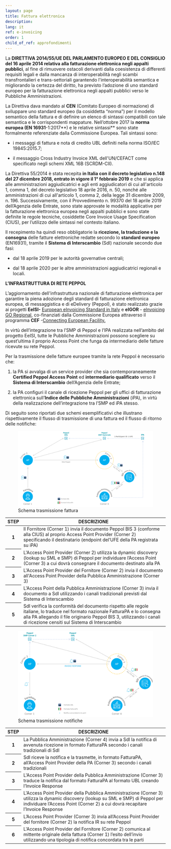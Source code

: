 ```yaml
---
layout: page
title: Fattura elettronica
description:
lang: it
ref: e-invoicing
order: 1
child_of_ref: approfondimenti
---
```


La **DIRETTIVA 2014/55/UE DEL PARLAMENTO EUROPEO E DEL CONSIGLIO del 16 aprile
2014 relativa alla fatturazione elettronica negli appalti pubblici**, al fine di
rimuovere ostacoli derivanti dalla coesistenza di differenti requisiti legali e
dalla mancanza di interoperabilità negli scambi transfrontalieri e
trans-settoriali garantendo l'interoperabilità semantica e migliorando la
certezza del diritto, ha previsto l’adozione di uno standard europeo per la
fatturazione elettronica negli appalti pubblici verso le Pubbliche
Amministrazioni.

La Direttiva dava mandato al **CEN** (Comitato Europeo di normazione) di
sviluppare uno standard europeo (la cosiddetta “norma”) per il modello semantico
della fattura e di definire un elenco di sintassi compatibili con tale semantica
e le corrispondenti mappature. Nell’ottobre 2017 la **norma europea (EN
16931**-1:2017**) e le relative sintassi** sono state formalmente referenziate
dalla Commissione Europea. Tali sintassi sono:

-   i messaggi di fattura e nota di credito UBL definiti nella norma ISO/IEC
    19845:2015.7;

-   il messaggio Cross Industry Invoice XML dell'UN/CEFACT come specificato
    negli schemi XML 16B (SCRDM-CII).

La Direttiva 55/2014 è stata recepita **in Italia con il decreto legislativo
n.148 del 27 dicembre 2018, entrato in vigore il 1° febbraio 2019** e che si
applica alle amministrazioni aggiudicatrici e agli enti aggiudicatori di cui
all'articolo 1, comma 1, del decreto legislativo 18 aprile 2016, n. 50, nonché
alle amministrazioni di cui all'articolo 1, comma 2, della legge 31 dicembre
2009, n. 196. Successivamente, con il Provvedimento n. 99370 del 18 aprile 2019
dell’Agenzia delle Entrate, sono state approvate le modalità applicative per la
fatturazione elettronica europea negli appalti pubblici e sono state definite le
regole tecniche, cosiddette Core Invoice Usage Specification (CIUS), per
l’utilizzo delle sintassi nel contesto italiano.

Il recepimento ha quindi reso obbligatorie la **ricezione, la traduzione e la
consegna** delle fatture elettroniche redatte secondo lo **standard europeo**
(EN16931), tramite il **Sistema di Interscambio** (SdI) nazionale secondo due
fasi:

-   dal 18 aprile 2019 per le autorità governative centrali;

-   dal 18 aprile 2020 per le altre amministrazioni aggiudicatrici regionali e
    locali.

**L’INFRASTRUTTURA DI RETE PEPPOL**

L’aggiornamento dell'infrastruttura nazionale di fatturazione elettronica per
garantire la piena adozione degli standard di fatturazione elettronica europea,
di messaggistica e di eDelivery (Peppol), è stato realizzato grazie ai progetti
**EeISI-** [European eInvoicing Standard in
Italy](https://www.agid.gov.it/it/piattaforme/fatturazione-elettronica/progetto-cef-eeisi)
e **eIGOR** - [elnvoicing GO
Regional](https://www.agid.gov.it/it/piattaforme/fatturazione-elettronica/progetto-cef-eigor),
co-finanziati dalla Commissione Europea attraverso il programma **CEF**
-[Connecting European
Facility.](https://ec.europa.eu/inea/connecting-europe-facility/cef-telecom)

In virtù dell’integrazione tra l’SMP di Peppol e l’IPA realizzata nell’ambito
del progetto EeISI, tutte le Pubbliche Amministrazioni possono scegliere su
quest’ultima il proprio Access Point che funga da intermediario delle fatture
ricevute su rete Peppol.

Per la trasmissione delle fatture europee tramite la rete Peppol è necessario
che:

1.  la PA si avvalga di un service provider che sia contemporaneamente
    **Certified Peppol Access Point** ed **intermediario qualificato** verso il
    **Sistema di Interscambio** dell’Agenzia delle Entrate;

2.  la PA configuri il canale di ricezione Peppol per gli uffici di fatturazione
    elettronica sull’**Indice delle Pubbliche Amministrazioni** (iPA), in virtù
    della realizzazione dell’integrazione tra l’SMP ed iPA stesso.

Di seguito sono riportati due schemi esemplificativi che illustrano
rispettivamente il flusso di trasmissione di una fattura ed il flusso di ritorno
delle notifiche:

<figure class="figure">
  <img src="/assets/images/e-invoicing-1.png" class="figure-img img-fluid rounded" alt="Schema trasmissione fattura">
  <figcaption class="figure-caption text-center">Schema trasmissione fattura</figcaption>
</figure>

<table class="table table-striped">
  <thead>
    <tr>
      <th scope="col">STEP</th>
      <th scope="col">DESCRIZIONE</th>
    </tr>
  </thead>
  <tbody>
    <tr>
      <th scope="row">1</th>
      <td>Il Fornitore (Corner 1) invia il documento Peppol BIS 3 (conforme alla CIUS) al proprio Access Point Provider (Corner 2) specificando il destinatario (endpoint del’UFE della PA registrata su iPA)</td>
    </tr>
    <tr>
      <th scope="row">2</th>
      <td>L'Access Point Provider (Corner 2) utilizza la dynamic discovery (lookup su SML e SMP) di Peppol per individuare l’Access Point (Corner 3) a cui dovrà consegnare il documento destinato alla PA</td>
    </tr>
    <tr>
      <th scope="row">3</th>
      <td>L'Access Point Provider del Fornitore (Corner 2) invia il documento all'Access Point Provider della Pubblica Amministrazione (Corner 3)</td>
    </tr>
    <tr>
      <th scope="row">4</th>
      <td>L'Access Point della Pubblica Amministrazione (Corner 3) invia il documento a SdI utilizzando i canali tradizionali previsti dal Sistema di Interscambio</td>
    </tr>
    <tr>
      <th scope="row">5</th>
      <td>SdI verifica la conformità del documento rispetto alle regole italiane, lo traduce nel formato nazionale FatturaPA e lo consegna alla PA allegando il file originario Peppol BIS 3, utilizzando i canali di ricezione censiti sul Sistema di Interscambio</td>
    </tr>
  </tbody>
</table>

<figure class="figure">
  <img src="/assets/images/e-invoicing-2.png" class="figure-img img-fluid rounded" alt="Schema trasmissione notifiche">
  <figcaption class="figure-caption text-center">Schema trasmissione notifiche</figcaption>
</figure>

<table class="table table-striped">
  <thead>
    <tr>
      <th scope="col">STEP</th>
      <th scope="col">DESCRIZIONE</th>
    </tr>
  </thead>
  <tbody>
    <tr>
      <th scope="row">1</th>
      <td>La Pubblica Amministrazione (Corner 4) invia a SdI la notifica di avvenuta ricezione in formato FatturaPA secondo i canali tradizionali di SdI</td>
    </tr>
    <tr>
      <th scope="row">2</th>
      <td>SdI riceve la notifica e la trasmette, in formato FatturaPA, all’Access Point Provider della PA (Corner 3) secondo i canali tradizionali</td>
    </tr>
    <tr>
      <th scope="row">3</th>
      <td>L'Access Point Provider della Pubblica Amministrazione (Corner 3) traduce la notifica dal formato FatturaPA al formato UBL creando l’Invoice Response</td>
    </tr>
    <tr>
      <th scope="row">4</th>
      <td>L'Access Point Provider della Pubblica Amministrazione (Corner 3) utilizza la dynamic discovery (lookup su SML e SMP) di Peppol per individuare l’Access Point (Corner 2) a cui dovrà recapitare l’Invoice Response</td>
    </tr>
    <tr>
      <th scope="row">5</th>
      <td>L’Access Point Provider (Corner 3) invia all’Access Point Provider del fornitore (Corner 2) la notifica IR su rete Peppol</td>
    </tr>
    <tr>
      <th scope="row">6</th>
      <td>L'Access Point Provider del Fornitore (Corner 2) comunica al mittente originale della fattura (Corner 1) l’esito dell’invio utilizzando una tipologia di notifica concordata tra le parti</td>
    </tr>
  </tbody>
</table>
